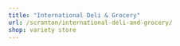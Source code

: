 ```yaml
---
title: "International Deli & Grocery"
url: /scranton/international-deli-and-grocery/
shop: variety store
---
```

